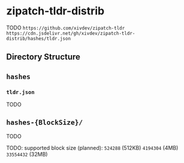# zipatch-tldr-distrib
TODO
`https://github.com/xivdev/zipatch-tldr`
`https://cdn.jsdelivr.net/gh/xivdev/zipatch-tldr-distrib/hashes/tldr.json`

## Directory Structure
## `hashes`
### `tldr.json`
TODO
## `hashes-{BlockSize}/`
TODO

TODO: supported block size (planned): `524288` (512KB) `4194304` (4MB) `33554432` (32MB)
